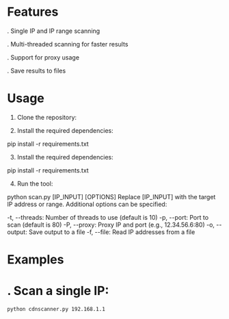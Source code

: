 # Features
. Single IP and IP range scanning

. Multi-threaded scanning for faster results

. Support for proxy usage

. Save results to files

# Usage

1. Clone the repository:



2. Install the required dependencies:

pip install -r requirements.txt



3. Install the required dependencies:

pip install -r requirements.txt


4. Run the tool:

python scan.py [IP_INPUT] [OPTIONS]
Replace [IP_INPUT] with the target IP address or range. Additional options can be specified:

-t, --threads: Number of threads to use (default is 10)
-p, --port: Port to scan (default is 80)
-P, --proxy: Proxy IP and port (e.g., 12.34.56.6:80)
-o, --output: Save output to a file
-f, --file: Read IP addresses from a file


# Examples

# . Scan a single IP:

`python cdnscanner.py 192.168.1.1`

